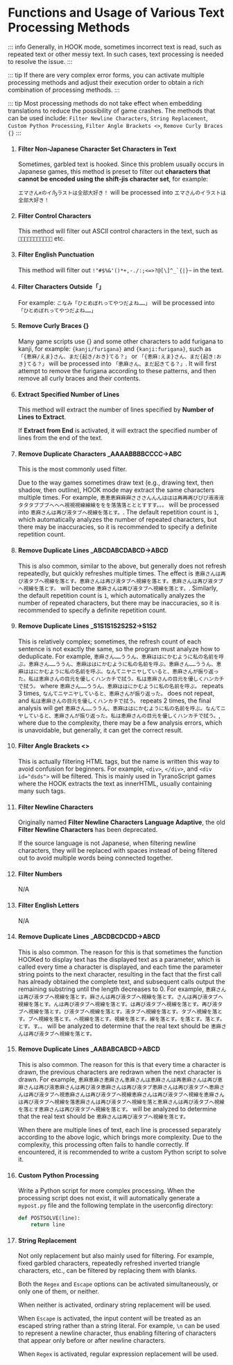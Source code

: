 # Functions and Usage of Various Text Processing Methods

::: info
Generally, in HOOK mode, sometimes incorrect text is read, such as repeated text or other messy text. In such cases, text processing is needed to resolve the issue.
:::

::: tip
If there are very complex error forms, you can activate multiple processing methods and adjust their execution order to obtain a rich combination of processing methods.
:::

::: tip
Most processing methods do not take effect when embedding translations to reduce the possibility of game crashes. The methods that can be used include: `Filter Newline Characters`, `String Replacement`,  `Custom Python Processing`, `Filter Angle Brackets <>`, `Remove Curly Braces {}`
:::

1. #### Filter Non-Japanese Character Set Characters in Text

    Sometimes, garbled text is hooked. Since this problem usually occurs in Japanese games, this method is preset to filter out **characters that cannot be encoded using the shift-jis character set**, for example:

    `エマさんԟのイԠラストは全部大好き！` will be processed into `エマさんのイラストは全部大好き！`

1. #### Filter Control Characters

    This method will filter out ASCII control characters in the text, such as `` etc.

1. #### Filter English Punctuation

    This method will filter out ```!"#$%&'()*+,-./:;<=>?@[\]^_`{|}~``` in the text.

1. #### Filter Characters Outside「」

    For example: `こなみ「ひとめぼれってやつだよね……」` will be processed into `「ひとめぼれってやつだよね……」`

1. #### Remove Curly Braces {}

    Many game scripts use {} and some other characters to add furigana to kanji, for example: `{kanji/furigana}` and `{kanji:furigana}`, such as `「{恵麻/えま}さん、まだ{起き/おき}てる？」` or `「{恵麻:えま}さん、まだ{起き:おき}てる？」` will be processed into `「恵麻さん、まだ起きてる？」`. It will first attempt to remove the furigana according to these patterns, and then remove all curly braces and their contents.

1. #### Extract Specified Number of Lines

    This method will extract the number of lines specified by **Number of Lines to Extract**.

    If **Extract from End** is activated, it will extract the specified number of lines from the end of the text.

1. #### Remove Duplicate Characters _AAAABBBBCCCC->ABC

    This is the most commonly used filter.

    Due to the way games sometimes draw text (e.g., drawing text, then shadow, then outline), HOOK mode may extract the same characters multiple times. For example, `恵恵恵麻麻麻さささんんんははは再再再びびび液液液タタタブブブへへへ視視視線線線ををを落落落とととすすす。。。` will be processed into `恵麻さんは再び液タブへ視線を落とす。`. The default repetition count is `1`, which automatically analyzes the number of repeated characters, but there may be inaccuracies, so it is recommended to specify a definite repetition count.

1. #### Remove Duplicate Lines _ABCDABCDABCD->ABCD

    This is also common, similar to the above, but generally does not refresh repeatedly, but quickly refreshes multiple times. The effect is `恵麻さんは再び液タブへ視線を落とす。恵麻さんは再び液タブへ視線を落とす。恵麻さんは再び液タブへ視線を落とす。` will become `恵麻さんは再び液タブへ視線を落とす。`. Similarly, the default repetition count is `1`, which automatically analyzes the number of repeated characters, but there may be inaccuracies, so it is recommended to specify a definite repetition count.

1. #### Remove Duplicate Lines _S1S1S1S2S2S2->S1S2

    This is relatively complex; sometimes, the refresh count of each sentence is not exactly the same, so the program must analyze how to deduplicate. For example, `恵麻さん……ううん、恵麻ははにかむように私の名前を呼ぶ。恵麻さん……ううん、恵麻ははにかむように私の名前を呼ぶ。恵麻さん……ううん、恵麻ははにかむように私の名前を呼ぶ。なんてニヤニヤしていると、恵麻さんが振り返った。私は恵麻さんの目元を優しくハンカチで拭う。私は恵麻さんの目元を優しくハンカチで拭う。` where `恵麻さん……ううん、恵麻ははにかむように私の名前を呼ぶ。` repeats 3 times, `なんてニヤニヤしていると、恵麻さんが振り返った。` does not repeat, and `私は恵麻さんの目元を優しくハンカチで拭う。` repeats 2 times, the final analysis will get `恵麻さん……ううん、恵麻ははにかむように私の名前を呼ぶ。なんてニヤしていると、恵麻さんが振り返った。私は恵麻さんの目元を優しくハンカチで拭う。`, where due to the complexity, there may be a few analysis errors, which is unavoidable, but generally, it can get the correct result.

1. #### Filter Angle Brackets <>

    This is actually filtering HTML tags, but the name is written this way to avoid confusion for beginners. For example, `<div>`, `</div>`, and `<div id="dsds">` will be filtered. This is mainly used in TyranoScript games where the HOOK extracts the text as innerHTML, usually containing many such tags.

1. #### Filter Newline Characters

    Originally named **Filter Newline Characters Language Adaptive**, the old **Filter Newline Characters** has been deprecated.

    If the source language is not Japanese, when filtering newline characters, they will be replaced with spaces instead of being filtered out to avoid multiple words being connected together.

1. #### Filter Numbers

    N/A

1. #### Filter English Letters

    N/A

1. #### Remove Duplicate Lines _ABCDBCDCDD->ABCD

    This is also common. The reason for this is that sometimes the function HOOKed to display text has the displayed text as a parameter, which is called every time a character is displayed, and each time the parameter string points to the next character, resulting in the fact that the first call has already obtained the complete text, and subsequent calls output the remaining substring until the length decreases to 0. For example, `恵麻さんは再び液タブへ視線を落とす。麻さんは再び液タブへ視線を落とす。さんは再び液タブへ視線を落とす。んは再び液タブへ視線を落とす。は再び液タブへ視線を落とす。再び液タブへ視線を落とす。び液タブへ視線を落とす。液タブへ視線を落とす。タブへ視線を落とす。ブへ視線を落とす。へ視線を落とす。視線を落とす。線を落とす。を落とす。落とす。とす。す。。` will be analyzed to determine that the real text should be `恵麻さんは再び液タブへ視線を落とす。`

1. #### Remove Duplicate Lines _AABABCABCD->ABCD

    This is also common. The reason for this is that every time a character is drawn, the previous characters are redrawn when the next character is drawn. For example, `恵麻恵麻さ恵麻さん恵麻さんは恵麻さんは再恵麻さんは再び恵麻さんは再び液恵麻さんは再び液タ恵麻さんは再び液タブ恵麻さんは再び液タブへ恵麻さんは再び液タブへ視恵麻さんは再び液タブへ視線恵麻さんは再び液タブへ視線を恵麻さんは再び液タブへ視線を落恵麻さんは再び液タブへ視線を落と恵麻さんは再び液タブへ視線を落とす恵麻さんは再び液タブへ視線を落とす。` will be analyzed to determine that the real text should be `恵麻さんは再び液タブへ視線を落とす。`

    When there are multiple lines of text, each line is processed separately according to the above logic, which brings more complexity. Due to the complexity, this processing often fails to handle correctly. If encountered, it is recommended to write a custom Python script to solve it.

1. #### Custom Python Processing

    Write a Python script for more complex processing. When the processing script does not exist, it will automatically generate a `mypost.py` file and the following template in the userconfig directory:

    ```python
    def POSTSOLVE(line):
        return line
    ```

1. #### String Replacement

    Not only replacement but also mainly used for filtering. For example, fixed garbled characters, repeatedly refreshed inverted triangle characters, etc., can be filtered by replacing them with blanks.

    Both the `Regex` and `Escape` options can be activated simultaneously, or only one of them, or neither.

    When neither is activated, ordinary string replacement will be used.

    When `Escape` is activated, the input content will be treated as an escaped string rather than a string literal. For example, `\n` can be used to represent a newline character, thus enabling filtering of characters that appear only before or after newline characters.

    When `Regex` is activated, regular expression replacement will be used.